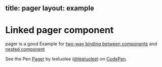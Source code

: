 title: pager
layout: example
-------------------

# Linked pager component

pager is a good Example for [two-way binding between components](http://leeluolee.gitbooks.io/regular-guide/en/core/binding.html#bind) and [nested component](http://leeluolee.gitbooks.io/regular-guide/en/advanced/component.html)


<p data-height="266" data-theme-id="480" data-slug-hash="wrAKB" data-default-tab="result" class='codepen'>See the Pen <a href='http://codepen.io/leeluolee/pen/wrAKB/'>Pager</a> by leeluolee (<a href='http://codepen.io/leeluolee'>@leeluolee</a>) on <a href='http://codepen.io'>CodePen</a>.</p>

